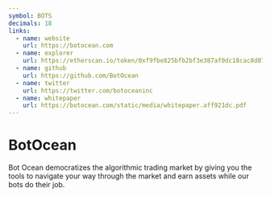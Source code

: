 ```yaml
---
symbol: BOTS
decimals: 18
links:
  - name: website
    url: https://botocean.com
  - name: explorer
    url: https://etherscan.io/token/0xf9fbe825bfb2bf3e387af0dc18cac8d87f29dea8
  - name: github
    url: https://github.com/BotOcean
  - name: twitter
    url: https://twitter.com/botoceaninc
  - name: whitepaper
    url: https://botocean.com/static/media/whitepaper.aff921dc.pdf
---
```


# BotOcean

Bot Ocean democratizes the algorithmic trading market by giving you the tools to navigate your way through the market and earn assets while our bots do their job.
